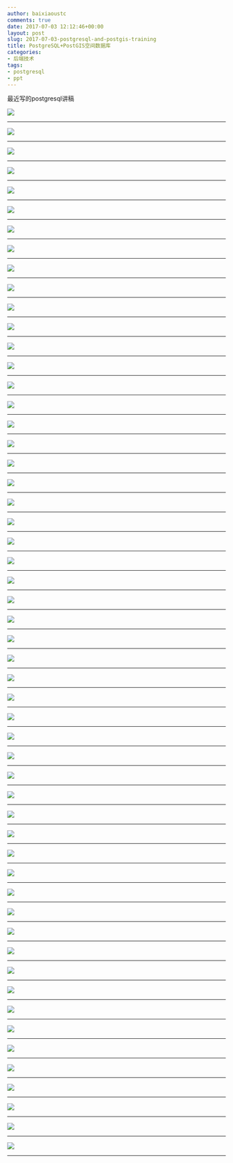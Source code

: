 ```yaml
---
author: baixiaoustc
comments: true
date: 2017-07-03 12:12:46+00:00
layout: post
slug: 2017-07-03-postgresql-and-postgis-training
title: PostgreSQL+PostGIS空间数据库
categories:
- 后端技术
tags:
- postgresql 
- ppt
---
```


最近写的postgresql讲稿

![](https://baixiao-1309470472.cos.ap-chengdu.myqcloud.com/image/PostgreSQL+PostGIS%E7%A9%BA%E9%97%B4%E6%95%B0%E6%8D%AE%E5%BA%93.001.jpeg)

---

![](https://baixiao-1309470472.cos.ap-chengdu.myqcloud.com/image/PostgreSQL+PostGIS%E7%A9%BA%E9%97%B4%E6%95%B0%E6%8D%AE%E5%BA%93.002.jpeg)

---

![](https://baixiao-1309470472.cos.ap-chengdu.myqcloud.com/image/PostgreSQL+PostGIS%E7%A9%BA%E9%97%B4%E6%95%B0%E6%8D%AE%E5%BA%93.003.jpeg)

---

![](https://baixiao-1309470472.cos.ap-chengdu.myqcloud.com/image/PostgreSQL+PostGIS%E7%A9%BA%E9%97%B4%E6%95%B0%E6%8D%AE%E5%BA%93.004.jpeg)

---

![](https://baixiao-1309470472.cos.ap-chengdu.myqcloud.com/image/PostgreSQL+PostGIS%E7%A9%BA%E9%97%B4%E6%95%B0%E6%8D%AE%E5%BA%93.005.jpeg)

---

![](https://baixiao-1309470472.cos.ap-chengdu.myqcloud.com/image/PostgreSQL+PostGIS%E7%A9%BA%E9%97%B4%E6%95%B0%E6%8D%AE%E5%BA%93.006.jpeg)

---

![](https://baixiao-1309470472.cos.ap-chengdu.myqcloud.com/image/PostgreSQL+PostGIS%E7%A9%BA%E9%97%B4%E6%95%B0%E6%8D%AE%E5%BA%93.007.jpeg)

---

![](https://baixiao-1309470472.cos.ap-chengdu.myqcloud.com/image/PostgreSQL+PostGIS%E7%A9%BA%E9%97%B4%E6%95%B0%E6%8D%AE%E5%BA%93.008.jpeg)

---

![](https://baixiao-1309470472.cos.ap-chengdu.myqcloud.com/image/PostgreSQL+PostGIS%E7%A9%BA%E9%97%B4%E6%95%B0%E6%8D%AE%E5%BA%93.009.jpeg)

---

![](https://baixiao-1309470472.cos.ap-chengdu.myqcloud.com/image/PostgreSQL+PostGIS%E7%A9%BA%E9%97%B4%E6%95%B0%E6%8D%AE%E5%BA%93.010.jpeg)

---

![](https://baixiao-1309470472.cos.ap-chengdu.myqcloud.com/image/PostgreSQL+PostGIS%E7%A9%BA%E9%97%B4%E6%95%B0%E6%8D%AE%E5%BA%93.011.jpeg)

---

![](https://baixiao-1309470472.cos.ap-chengdu.myqcloud.com/image/PostgreSQL+PostGIS%E7%A9%BA%E9%97%B4%E6%95%B0%E6%8D%AE%E5%BA%93.012.jpeg)

---

![](https://baixiao-1309470472.cos.ap-chengdu.myqcloud.com/image/PostgreSQL+PostGIS%E7%A9%BA%E9%97%B4%E6%95%B0%E6%8D%AE%E5%BA%93.013.jpeg)

---

![](https://baixiao-1309470472.cos.ap-chengdu.myqcloud.com/image/PostgreSQL+PostGIS%E7%A9%BA%E9%97%B4%E6%95%B0%E6%8D%AE%E5%BA%93.014.jpeg)

---

![](https://baixiao-1309470472.cos.ap-chengdu.myqcloud.com/image/PostgreSQL+PostGIS%E7%A9%BA%E9%97%B4%E6%95%B0%E6%8D%AE%E5%BA%93.015.jpeg)

---

![](https://baixiao-1309470472.cos.ap-chengdu.myqcloud.com/image/PostgreSQL+PostGIS%E7%A9%BA%E9%97%B4%E6%95%B0%E6%8D%AE%E5%BA%93.016.jpeg)

---

![](https://baixiao-1309470472.cos.ap-chengdu.myqcloud.com/image/PostgreSQL+PostGIS%E7%A9%BA%E9%97%B4%E6%95%B0%E6%8D%AE%E5%BA%93.017.jpeg)

---

![](https://baixiao-1309470472.cos.ap-chengdu.myqcloud.com/image/PostgreSQL+PostGIS%E7%A9%BA%E9%97%B4%E6%95%B0%E6%8D%AE%E5%BA%93.018.jpeg)

---

![](https://baixiao-1309470472.cos.ap-chengdu.myqcloud.com/image/PostgreSQL+PostGIS%E7%A9%BA%E9%97%B4%E6%95%B0%E6%8D%AE%E5%BA%93.019.jpeg)

---

![](https://baixiao-1309470472.cos.ap-chengdu.myqcloud.com/image/PostgreSQL+PostGIS%E7%A9%BA%E9%97%B4%E6%95%B0%E6%8D%AE%E5%BA%93.020.jpeg)

---

![](https://baixiao-1309470472.cos.ap-chengdu.myqcloud.com/image/PostgreSQL+PostGIS%E7%A9%BA%E9%97%B4%E6%95%B0%E6%8D%AE%E5%BA%93.021.jpeg)

---

![](https://baixiao-1309470472.cos.ap-chengdu.myqcloud.com/image/PostgreSQL+PostGIS%E7%A9%BA%E9%97%B4%E6%95%B0%E6%8D%AE%E5%BA%93.022.jpeg)

---

![](https://baixiao-1309470472.cos.ap-chengdu.myqcloud.com/image/PostgreSQL+PostGIS%E7%A9%BA%E9%97%B4%E6%95%B0%E6%8D%AE%E5%BA%93.023.jpeg)

---

![](https://baixiao-1309470472.cos.ap-chengdu.myqcloud.com/image/PostgreSQL+PostGIS%E7%A9%BA%E9%97%B4%E6%95%B0%E6%8D%AE%E5%BA%93.024.jpeg)

---

![](https://baixiao-1309470472.cos.ap-chengdu.myqcloud.com/image/PostgreSQL+PostGIS%E7%A9%BA%E9%97%B4%E6%95%B0%E6%8D%AE%E5%BA%93.025.jpeg)

---

![](https://baixiao-1309470472.cos.ap-chengdu.myqcloud.com/image/PostgreSQL+PostGIS%E7%A9%BA%E9%97%B4%E6%95%B0%E6%8D%AE%E5%BA%93.026.jpeg)

---

![](https://baixiao-1309470472.cos.ap-chengdu.myqcloud.com/image/PostgreSQL+PostGIS%E7%A9%BA%E9%97%B4%E6%95%B0%E6%8D%AE%E5%BA%93.027.jpeg)

---

![](https://baixiao-1309470472.cos.ap-chengdu.myqcloud.com/image/PostgreSQL+PostGIS%E7%A9%BA%E9%97%B4%E6%95%B0%E6%8D%AE%E5%BA%93.028.jpeg)

---

![](https://baixiao-1309470472.cos.ap-chengdu.myqcloud.com/image/PostgreSQL+PostGIS%E7%A9%BA%E9%97%B4%E6%95%B0%E6%8D%AE%E5%BA%93.029.jpeg)

---

![](https://baixiao-1309470472.cos.ap-chengdu.myqcloud.com/image/PostgreSQL+PostGIS%E7%A9%BA%E9%97%B4%E6%95%B0%E6%8D%AE%E5%BA%93.030.jpeg)

---

![](https://baixiao-1309470472.cos.ap-chengdu.myqcloud.com/image/PostgreSQL+PostGIS%E7%A9%BA%E9%97%B4%E6%95%B0%E6%8D%AE%E5%BA%93.031.jpeg)

---

![](https://baixiao-1309470472.cos.ap-chengdu.myqcloud.com/image/PostgreSQL+PostGIS%E7%A9%BA%E9%97%B4%E6%95%B0%E6%8D%AE%E5%BA%93.032.jpeg)

---

![](https://baixiao-1309470472.cos.ap-chengdu.myqcloud.com/image/PostgreSQL+PostGIS%E7%A9%BA%E9%97%B4%E6%95%B0%E6%8D%AE%E5%BA%93.033.jpeg)

---

![](https://baixiao-1309470472.cos.ap-chengdu.myqcloud.com/image/PostgreSQL+PostGIS%E7%A9%BA%E9%97%B4%E6%95%B0%E6%8D%AE%E5%BA%93.034.jpeg)

---

![](https://baixiao-1309470472.cos.ap-chengdu.myqcloud.com/image/PostgreSQL+PostGIS%E7%A9%BA%E9%97%B4%E6%95%B0%E6%8D%AE%E5%BA%93.035.jpeg)

---

![](https://baixiao-1309470472.cos.ap-chengdu.myqcloud.com/image/PostgreSQL+PostGIS%E7%A9%BA%E9%97%B4%E6%95%B0%E6%8D%AE%E5%BA%93.036.jpeg)

---

![](https://baixiao-1309470472.cos.ap-chengdu.myqcloud.com/image/PostgreSQL+PostGIS%E7%A9%BA%E9%97%B4%E6%95%B0%E6%8D%AE%E5%BA%93.037.jpeg)

---

![](https://baixiao-1309470472.cos.ap-chengdu.myqcloud.com/image/PostgreSQL+PostGIS%E7%A9%BA%E9%97%B4%E6%95%B0%E6%8D%AE%E5%BA%93.038.jpeg)

---

![](https://baixiao-1309470472.cos.ap-chengdu.myqcloud.com/image/PostgreSQL+PostGIS%E7%A9%BA%E9%97%B4%E6%95%B0%E6%8D%AE%E5%BA%93.039.jpeg)

---

![](https://baixiao-1309470472.cos.ap-chengdu.myqcloud.com/image/PostgreSQL+PostGIS%E7%A9%BA%E9%97%B4%E6%95%B0%E6%8D%AE%E5%BA%93.040.jpeg)

---

![](https://baixiao-1309470472.cos.ap-chengdu.myqcloud.com/image/PostgreSQL+PostGIS%E7%A9%BA%E9%97%B4%E6%95%B0%E6%8D%AE%E5%BA%93.041.jpeg)

---

![](https://baixiao-1309470472.cos.ap-chengdu.myqcloud.com/image/PostgreSQL+PostGIS%E7%A9%BA%E9%97%B4%E6%95%B0%E6%8D%AE%E5%BA%93.042.jpeg)

---

![](https://baixiao-1309470472.cos.ap-chengdu.myqcloud.com/image/PostgreSQL+PostGIS%E7%A9%BA%E9%97%B4%E6%95%B0%E6%8D%AE%E5%BA%93.043.jpeg)

---

![](https://baixiao-1309470472.cos.ap-chengdu.myqcloud.com/image/PostgreSQL+PostGIS%E7%A9%BA%E9%97%B4%E6%95%B0%E6%8D%AE%E5%BA%93.044.jpeg)

---

![](https://baixiao-1309470472.cos.ap-chengdu.myqcloud.com/image/PostgreSQL+PostGIS%E7%A9%BA%E9%97%B4%E6%95%B0%E6%8D%AE%E5%BA%93.045.jpeg)

---

![](https://baixiao-1309470472.cos.ap-chengdu.myqcloud.com/image/PostgreSQL+PostGIS%E7%A9%BA%E9%97%B4%E6%95%B0%E6%8D%AE%E5%BA%93.046.jpeg)

---

![](https://baixiao-1309470472.cos.ap-chengdu.myqcloud.com/image/PostgreSQL+PostGIS%E7%A9%BA%E9%97%B4%E6%95%B0%E6%8D%AE%E5%BA%93.047.jpeg)

---

![](https://baixiao-1309470472.cos.ap-chengdu.myqcloud.com/image/PostgreSQL+PostGIS%E7%A9%BA%E9%97%B4%E6%95%B0%E6%8D%AE%E5%BA%93.048.jpeg)

---

![](https://baixiao-1309470472.cos.ap-chengdu.myqcloud.com/image/PostgreSQL+PostGIS%E7%A9%BA%E9%97%B4%E6%95%B0%E6%8D%AE%E5%BA%93.049.jpeg)

---

![](https://baixiao-1309470472.cos.ap-chengdu.myqcloud.com/image/PostgreSQL+PostGIS%E7%A9%BA%E9%97%B4%E6%95%B0%E6%8D%AE%E5%BA%93.050.jpeg)

---

![](https://baixiao-1309470472.cos.ap-chengdu.myqcloud.com/image/PostgreSQL+PostGIS%E7%A9%BA%E9%97%B4%E6%95%B0%E6%8D%AE%E5%BA%93.051.jpeg)

---

![](https://baixiao-1309470472.cos.ap-chengdu.myqcloud.com/image/PostgreSQL+PostGIS%E7%A9%BA%E9%97%B4%E6%95%B0%E6%8D%AE%E5%BA%93.052.jpeg)

---

![](https://baixiao-1309470472.cos.ap-chengdu.myqcloud.com/image/PostgreSQL+PostGIS%E7%A9%BA%E9%97%B4%E6%95%B0%E6%8D%AE%E5%BA%93.053.jpeg)

---

![](https://baixiao-1309470472.cos.ap-chengdu.myqcloud.com/image/PostgreSQL+PostGIS%E7%A9%BA%E9%97%B4%E6%95%B0%E6%8D%AE%E5%BA%93.054.jpeg)

---
